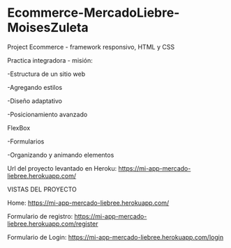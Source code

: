 # Ecommerce-MercadoLiebre-MoisesZuleta

Project Ecommerce - framework responsivo, HTML y CSS


Practica integradora - misión: 

-Estructura de un sitio web

-Agregando estilos

-Diseño adaptativo

-Posicionamiento avanzado

FlexBox

-Formularios

-Organizando y animando elementos



Url del proyecto levantado en Heroku: https://mi-app-mercado-liebree.herokuapp.com/


VISTAS DEL PROYECTO

Home: https://mi-app-mercado-liebree.herokuapp.com/

Formulario de registro: https://mi-app-mercado-liebree.herokuapp.com/register

Formulario de Login: https://mi-app-mercado-liebree.herokuapp.com/login
